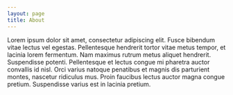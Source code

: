 ```yaml
---
layout: page
title: About
---
```



Lorem ipsum dolor sit amet, consectetur adipiscing elit. Fusce bibendum vitae lectus vel egestas. Pellentesque hendrerit tortor vitae metus tempor, et lacinia lorem fermentum. Nam maximus rutrum metus aliquet hendrerit. Suspendisse potenti. Pellentesque et lectus congue mi pharetra auctor convallis id nisl. Orci varius natoque penatibus et magnis dis parturient montes, nascetur ridiculus mus. Proin faucibus lectus auctor magna congue pretium. Suspendisse varius est in lacinia pretium.
